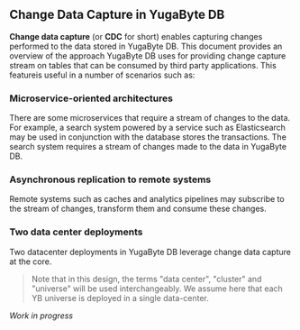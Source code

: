 ## Change Data Capture in YugaByte DB

**Change data capture** (or **CDC** for short) enables capturing changes performed to the data stored in YugaByte DB. This document provides an overview of the approach YugaByte DB uses for providing change capture stream on tables that can be consumed by third party applications. This featureis useful in a number of scenarios such as:

### Microservice-oriented architectures

There are some microservices that require a stream of changes to the data. For example, a search system powered by a service such as Elasticsearch may be used in conjunction with the database stores the transactions. The search system requires a stream of changes made to the data in YugaByte DB. 

### Asynchronous replication to remote systems

Remote systems such as caches and analytics pipelines may subscribe to the stream of changes, transform them and consume these changes.

### Two data center deployments

Two datacenter deployments in YugaByte DB leverage change data capture at the core.

> Note that in this design, the terms "data center", "cluster" and "universe" will be used interchangeably. We assume here that each YB universe is deployed in a single data-center.


*Work in progress*
